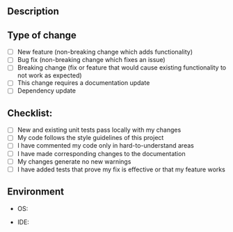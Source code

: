 ## Description

<!-- Please include a summary of the changes and the related issue. Please also include relevant motivation and context. -->

## Type of change

- [ ] New feature (non-breaking change which adds functionality)
- [ ] Bug fix (non-breaking change which fixes an issue)
- [ ] Breaking change (fix or feature that would cause existing functionality to not work as expected)
- [ ] This change requires a documentation update
- [ ] Dependency update

## Checklist:

- [ ] New and existing unit tests pass locally with my changes
- [ ] My code follows the style guidelines of this project
- [ ] I have commented my code only in hard-to-understand areas
- [ ] I have made corresponding changes to the documentation
- [ ] My changes generate no new warnings
- [ ] I have added tests that prove my fix is effective or that my feature works

## Environment

- OS: <!-- [e.g., macOS, Windows, Linux] -->

- IDE: <!-- [e.g., Visual Studio Code, IntelliJ IDEA] -->